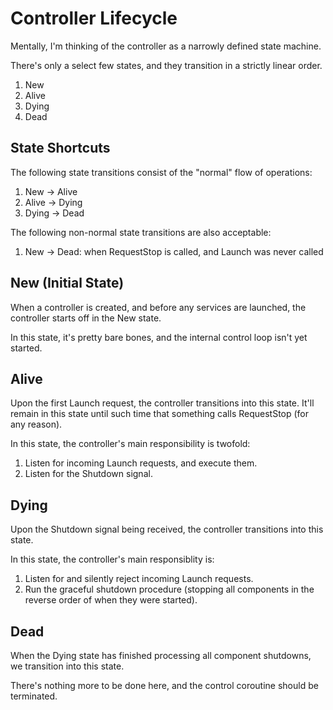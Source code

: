 # Controller Lifecycle

Mentally, I'm thinking of the controller as a narrowly defined state machine.

There's only a select few states, and they transition in a strictly linear order.

1) New
2) Alive
3) Dying
4) Dead

## State Shortcuts

The following state transitions consist of the "normal" flow of operations:

1) New -> Alive
2) Alive -> Dying
3) Dying -> Dead

The following non-normal state transitions are also acceptable:

1) New -> Dead: when RequestStop is called, and Launch was never called

## New (Initial State)

When a controller is created, and before any services are launched, the controller starts off in the New state.

In this state, it's pretty bare bones, and the internal control loop isn't yet started.

## Alive

Upon the first Launch request, the controller transitions into this state.
It'll remain in this state until such time that something calls RequestStop (for any reason).

In this state, the controller's main responsibility is twofold:

1) Listen for incoming Launch requests, and execute them.
2) Listen for the Shutdown signal.

## Dying

Upon the Shutdown signal being received, the controller transitions into this state.

In this state, the controller's main responsiblity is:

1) Listen for and silently reject incoming Launch requests.
2) Run the graceful shutdown procedure (stopping all components in the reverse order of when they were started).

## Dead

When the Dying state has finished processing all component shutdowns, we transition into this state.

There's nothing more to be done here, and the control coroutine should be terminated.
